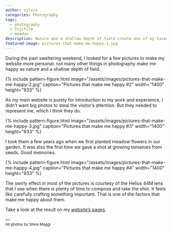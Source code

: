 ```yaml
---
author: silvia
categories: Photography
tags:
  - photography
  - fujifilm
  - meadow
description: Nature and a shallow depth of field create one of my favourite photography style. Here I present four pictures that make me happy.
featured-image: pictures-that-make-me-happy-1.jpg
---
```

During the past sweltering weekend, I looked for a few pictures to make my website more personal: not many other things in photography make me happy as nature and a shallow depth of field.

<!--more-->

{% include pattern-figure.html image="/assets/images/pictures-that-make-me-happy-2.jpg" caption="Pictures that make me happy #2" width="1400" height="933" %}

As my main website is purely for introduction to my work and experience, I didn’t want big photos to steal the visitor’s attention. But they needed to represent me, which I think they do.

{% include pattern-figure.html image="/assets/images/pictures-that-make-me-happy-3.jpg" caption="Pictures that make me happy #3" width="1400" height="933" %}

I took them a few years ago when we first planted meadow flowers in our garden. It was also the first time we gave a shot at growing tomatoes from seeds. Good memories.

{% include pattern-figure.html image="/assets/images/pictures-that-make-me-happy-4.jpg" caption="Pictures that make me happy #4" width="1400" height="933" %}

The swirly effect in most of the pictures is courtesy of the Helios 44M lens that I use when there is plenty of time to compose and take the shot. It feels like carefully crafting something important. That is one of the factors that make me happy about them.

Take a look at the result on my [website’s pages](https://silviamaggidesign.com/).

––  
<small>All photos by Silvia Maggi</small>
